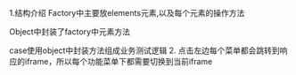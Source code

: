 1.结构介绍
Factory中主要放elements元素,以及每个元素的操作方法

Object中封装了factory中元素方法

case使用object中封装方法组成业务测试逻辑
2. 点击左边每个菜单都会跳转到响应的iframe，所以每个功能菜单下都需要切换到当前iframe